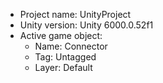 <!-- UNITY CODE ASSIST INSTRUCTIONS START -->
- Project name: UnityProject
- Unity version: Unity 6000.0.52f1
- Active game object:
  - Name: Connector
  - Tag: Untagged
  - Layer: Default
<!-- UNITY CODE ASSIST INSTRUCTIONS END -->